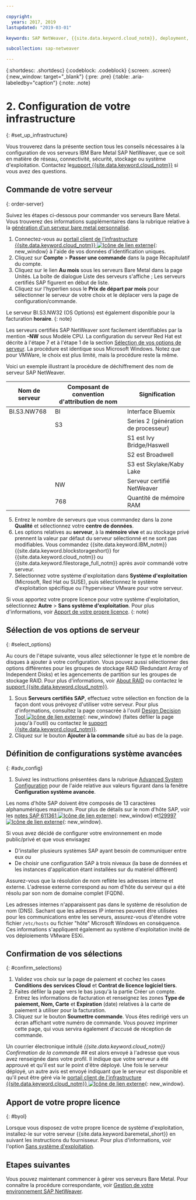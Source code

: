 ```yaml
---

copyright:
  years: 2017, 2019
lastupdated: "2019-03-01"

keywords: SAP NetWeaver, {{site.data.keyword.cloud_notm}}, deployment, BYOL, database

subcollection: sap-netweaver

---
```


{:shortdesc: .shortdesc}
{:codeblock: .codeblock}
{:screen: .screen}
{:new_window: target="_blank"}
{:pre: .pre}
{:table: .aria-labeledby="caption"}
{:note: .note}

# 2. Configuration de votre infrastructure
{: #set_up_infrastructure}

Vous trouverez dans la présente section tous les conseils nécessaires à la configuration de vos serveurs IBM Bare Metal SAP NetWeaver, que ce soit en matière de réseau, connectivité, sécurité, stockage ou système d'exploitation. Contactez le[support {{site.data.keyword.cloud_notm}}](/docs/get-support?topic=get-support-getting-customer-support#getting-customer-support) si vous avez des questions.

## Commande de votre serveur
{: order-server}

Suivez les étapes ci-dessous pour commander vos serveurs Bare Metal. Vous trouverez des informations supplémentaires dans la rubrique relative à la [génération d'un serveur bare metal personnalisé](/docs/bare-metal?topic=bare-metal-ordering-baremetal-server#ordering-baremetal-server).

1. Connectez-vous au [portail client de l'infrastructure {{site.data.keyword.cloud_notm}} ![Icône de lien externe](../../icons/launch-glyph.svg "Icône de lien externe")](https://control.softlayer.com){: new_window} à l'aide de vos données d'identification uniques. 
2. Cliquez sur **Compte** > **Passer une commande** dans la page Récapitulatif du compte.
3. Cliquez sur le lien **Au mois** sous les serveurs Bare Metal dans la page Unités. La boîte de dialogue Liste des serveurs s'affiche ; Les serveurs certifiés SAP figurent en début de liste. 
4. Cliquez sur l'hyperlien sous le **Prix de départ par mois** pour sélectionner le serveur de votre choix et le déplacer vers la page de configuration/commande.

Le serveur BI.S3.NW32 (OS Options) est également disponible pour la facturation **horaire**.
{: note}

   Les serveurs certifiés SAP NetWeaver sont facilement identifiables par la mention **-NW** sous Modèle CPU. La configuration du serveur Red Hat est décrite à l'étape 7 et à l'étape 1 de la section [Sélection de vos options de serveur](#select_options). La procédure est identique sous Microsoft Windows. Notez que pour VMWare, le choix est plus limité, mais la procédure reste la même.

   Voici un exemple illustrant la procédure de déchiffrement des nom de serveur SAP NetWeaver.

|Nom de serveur| Composant de convention d'attribution de nom |Signification|
| --- | --- | --- |
| BI.S3.NW768 | BI | Interface Bluemix |
| | S3 | Series 2 (génération de processeur) |
| | | S1 est Ivy Bridge/Haswell |
| | | S2 est Broadwell |
| | | S3 est Skylake/Kaby Lake |
| | NW | Serveur certifié NetWeaver |
| | 768 |Quantité de mémoire RAM|

5. Entrez le nombre de serveurs que vous commandez dans la zone **Qualité** et sélectionnez votre **centre de données**.
6. Les options relatives au **serveur**, à la **mémoire vive** et au stockage privé prennent la valeur par défaut du serveur sélectionné et ne sont pas modifiables. Vous commandez {{site.data.keyword.IBM_notm}} {{site.data.keyword.blockstorageshort}} for {{site.data.keyword.cloud_notm}} ou {{site.data.keyword.filestorage_full_notm}} après avoir commandé votre serveur. 
7. Sélectionnez votre système d'exploitation dans **Système d'exploitation** (Microsoft, Red Hat ou SUSE), puis sélectionnez le système d'exploitation spécifique ou l'hyperviseur VMware pour votre serveur.

Si vous apportez votre propre licence pour votre système d'exploitation, sélectionnez **Autre** > **Sans système d'exploitation**. Pour plus d'informations, voir [Apport de votre propre licence](#byol).
{: note}

## Sélection de vos options de serveur
{: #select_options}

Au cours de l'étape suivante, vous allez sélectionner le type et le nombre de disques à ajouter à votre configuration. Vous pouvez aussi sélectionner des options différentes pour les groupes de stockage RAID (Redundant Array of Independent Disks) et les agencements de partition sur les groupes de stockage RAID. Pour plus d'informations, voir [About RAID](/docs/bare-metal?topic=bare-metal-about-raid#about-raid) ou contactez le [support {{site.data.keyword.cloud_notm}}](/docs/get-support?topic=get-support-getting-customer-support#getting-customer-support). 

1. Sous **Serveurs certifiés SAP**, effectuez votre sélection en fonction de la façon dont vous prévoyez d'utiliser votre serveur. Pour plus d'informations, consultez la page consacrée à l'outil [Design Decision Tool ![Icône de lien externe](../../icons/launch-glyph.svg "Icône de lien externe")](https://github.com/ibm-cloud-architecture/infrastructure-design-decision-tool){: new_window} (faites défiler la page jusqu'à l'outil) ou contactez le [support {{site.data.keyword.cloud_notm}}](/docs/get-support?topic=get-support-getting-customer-support#getting-customer-support). 
2. Cliquez sur le bouton **Ajouter à la commande** situé au bas de la page.

## Définition de configurations système avancées
{: #adv_config}

1. Suivez les instructions présentées dans la rubrique [Advanced System Configuration](/docs/bare-metal?topic=bare-metal-ordering-baremetal-server#ordering-baremetal-server) pour de l'aide relative aux valeurs figurant dans la fenêtre **Configuration système avancée**.

Les noms d'hôte SAP doivent être composés de 13 caractères alphanumériques maximum. Pour plus de détails sur le nom d'hôte SAP, voir les [notes SAP 611361 ![Icône de lien externe](../../icons/launch-glyph.svg "Icône de lien externe")](https://launchpad.support.sap.com/#/611361){: new_window} et[129997 ![Icône de lien externe](../../icons/launch-glyph.svg "Icône de lien externe")](https://launchpad.support.sap.com/#/129997){: new_window}. 

Si vous avez décidé de configurer votre environnement en mode public/privé et que vous envisagez
  * D'installer plusieurs systèmes SAP ayant besoin de communiquer entre eux *ou*
  * De choisir une configuration SAP à trois niveaux (la base de données et les instances d'application étant installées sur du matériel différent)

Assurez-vous que la résolution de nom reflète les adresses interne et externe. L'adresse externe correspond au nom d'hôte du serveur qui a été résolu par son nom de domaine complet (FQDN).

Les adresses internes n'apparaissent pas dans le système de résolution de nom (DNS). Sachant que les adresses IP internes peuvent être utilisées pour les communications entre les serveurs, assurez-vous d'étendre votre fichier `/etc/hosts` ou fichier "hôte" Microsoft Windows en conséquence. Ces informations s'appliquent également au système d'exploitation invité de vos déploiements VMware ESXi.

## Confirmation de vos sélections
{: #confirm_selections}

1. Validez vos choix sur la page de paiement et cochez les cases **Conditions des services Cloud** et **Contrat de licence logiciel tiers**.
2. Faites défiler la page vers le bas jusqu'à la partie Créer un compte. Entrez les informations de facturation et renseignez les zones **Type de paiement, Nom, Carte** et **Expiration** (date) relatives à la carte de paiement à utiliser pour la facturation.
3. Cliquez sur le bouton **Soumettre commande**. Vous êtes redirigé vers un écran affichant votre numéro de commande. Vous pouvez imprimer cette page, qui vous servira également d'accusé de réception de commande.

Un courrier électronique intitulé _{{site.data.keyword.cloud_notm}} Confirmation de la commande ##_ est alors envoyé à l'adresse que vous avez renseignée dans votre profil. Il indique que votre serveur a été approuvé et qu'il est sur le point d'être déployé. Une fois le serveur déployé, un autre avis est envoyé indiquant que le serveur est disponible et qu'il peut être géré via le [portail client de l'infrastructure {{site.data.keyword.cloud_notm}} ![Icône de lien externe](../../icons/launch-glyph.svg "Icône de lien externe")](https://control.softlayer.com){: new_window}.

## Apport de votre propre licence
{: #byol}

Lorsque vous disposez de votre propre licence de système d'exploitation, installez-le sur votre serveur {{site.data.keyword.baremetal_short}} en suivant les instructions du fournisseur. Pour plus d'informations, voir l'option [Sans système d'exploitation](/docs/bare-metal?topic=bare-metal-bm-no-os#bm-no-os).

## Etapes suivantes

Vous pouvez maintenant commencer à gérer vos serveurs Bare Metal. Pour connaître la procédure correspondante, voir [Gestion de votre environnement SAP NetWeaver](/docs/infrastructure/sap-netweaver?topic=sap-netweaver-manage_environment#manage_environment).
